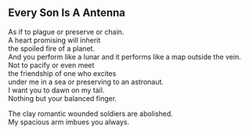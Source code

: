 Every Son Is A Antenna
----------------------
As if to plague or preserve or chain.  
A heart promising will inherit  
the spoiled fire of a planet.  
And you perform like a lunar and it performs like a map outside the vein.  
Not to pacify or even meet  
the friendship of one who excites  
under me in a sea or preserving to an astronaut.  
I want you to dawn on my tail.  
Nothing but your balanced finger.  
  
The clay romantic wounded soldiers are abolished.  
My spacious arm imbues you always.  
